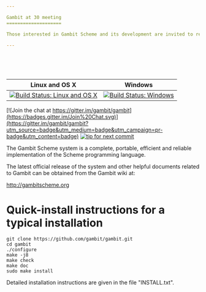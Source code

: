```yaml
---

Gambit at 30 meeting
====================

Those interested in Gambit Scheme and its development are invited to register for the **Gambit at 30** meeting which will be held in Montreal October 12-13 2019.  More details can be found at **[this link.](https://mailman.iro.umontreal.ca/pipermail/gambit-list/2019-September/009152.html)**

---
```


<br/><br/><br/>


|Linux and OS X|Windows|
|:--:|:--:|
|[![Build Status: Linux and OS X](https://travis-ci.org/gambit/gambit.svg?branch=master)](https://travis-ci.org/gambit/gambit)|[![Build Status: Windows](https://ci.appveyor.com/api/projects/status/github/gambit/gambit?branch=master&svg=true)](https://ci.appveyor.com/project/feeley/gambit/branch/master)|

[![Join the chat at https://gitter.im/gambit/gambit](https://badges.gitter.im/Join%20Chat.svg)](https://gitter.im/gambit/gambit?utm_source=badge&utm_medium=badge&utm_campaign=pr-badge&utm_content=badge)
[![tip for next commit](http://prime4commit.com/projects/121.svg)](http://prime4commit.com/projects/121)

The Gambit Scheme system is a complete, portable, efficient and
reliable implementation of the Scheme programming language.

The latest official release of the system and other helpful documents
related to Gambit can be obtained from the Gambit wiki at:

  http://gambitscheme.org


Quick-install instructions for a typical installation
=====================================================

    git clone https://github.com/gambit/gambit.git
    cd gambit
    ./configure
    make -j8
    make check
    make doc
    sudo make install

Detailed installation instructions are given in the file "INSTALL.txt".
